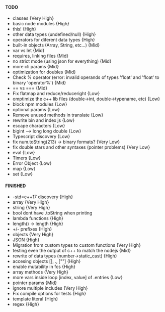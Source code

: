 #### TODO
- classes {Very High}
- basic node modules {High}
- this! {High}
- other data types (undefined/null) {High}
- operators for diferent data types {High}
- built-in objects (Array, String, etc...) {Mid}
- var vs let {Mid}
- requires, linking files {Mid}
- no strict mode (using json for everything) {Mid}
- more cli params {Mid}
- optimization for doubles {Mid}  
- Check % operator (error: invalid operands of types 'float' and 'float' to binary 'operator%') {Mid}
- == vs === {Mid}
- Fix flatmap and reduce/reduceright {Low}
- omptimize the c++ lib files (double->int, double->typename, etc) {Low}
- block npm modules {Low}
- optional params  {Low}  
- Remove unused methods in translate {Low}
- rewrite bin and index js {Low}
- escape characters {Low}
- bigint --> long long double {Low}
- Typescript discovery {Low}
- fix num.toString(213) -> binary formats? {Very Low}
- fix double stars and other syntaxes (pointer problems) {Very Low}
- eval {Low}
- Timers {Low}
- Error Object {Low}
- map {Low}
- set {Low}

#### FINISHED
- -std=c++17 discovery {High}
- array {Very High}
- string {Very High}
- bool dont have .toString when printing
- lambda functions {High}
- length() -> length {High}
- +/- prefixes {High}
- objects {Very High}
- JSON {High}
- Migration from custom types to custom functions {Very High}
- testing even the output of c++ to match the nodejs {Mid}
- rewrite of data types (number->static_cast<double>) {High}
- accesing objects [], ., [""] {High}
- enable mutability in fcs {High}
- array methods {Very High}
- more vars inside loop [index, value] of .entries  {Low}
- pointer params  {Mid}  
- ignore multiple includes {Very High}
- Fix compile options for tests {High}
- template literal {High}
- regex {High}
